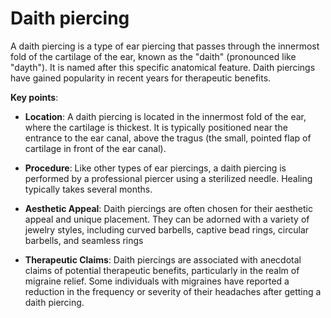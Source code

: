 <!--
source: gpt-3 + jph editing
tags: treatments
-->

# Daith piercing

A daith piercing is a type of ear piercing that passes through the innermost fold of the cartilage of the ear, known as the "daith" (pronounced like "dayth"). It is named after this specific anatomical feature. Daith piercings have gained popularity in recent years for therapeutic benefits.

**Key points**:

* **Location**: A daith piercing is located in the innermost fold of the ear, where the cartilage is thickest. It is typically positioned near the entrance to the ear canal, above the tragus (the small, pointed flap of cartilage in front of the ear canal).

* **Procedure**: Like other types of ear piercings, a daith piercing is performed by a professional piercer using a sterilized needle. Healing typically takes several months.

* **Aesthetic Appeal**: Daith piercings are often chosen for their aesthetic appeal and unique placement. They can be adorned with a variety of jewelry styles, including curved barbells, captive bead rings, circular barbells, and seamless rings

* **Therapeutic Claims**: Daith piercings are associated with anecdotal claims of potential therapeutic benefits, particularly in the realm of migraine relief. Some individuals with migraines have reported a reduction in the frequency or severity of their headaches after getting a daith piercing.
